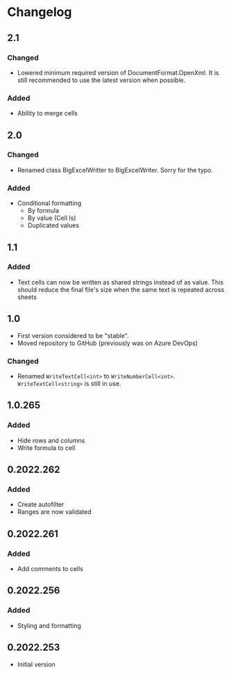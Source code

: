 ﻿# Changelog

## 2.1
### Changed
- Lowered minimum required version of DocumentFormat.OpenXml. It is still recommended to use the latest version when possible.
### Added
- Ability to merge cells

## 2.0
### Changed
- Renamed class BigExcelWritter to BigExcelWriter.
  Sorry for the typo.
### Added
- Conditional formatting
    - By formula
    - By value (Cell Is)
    - Duplicated values

## 1.1
### Added
- Text cells can now be written as shared strings instead of as value. This should reduce the final file's size when the same text is repeated across sheets

## 1.0
- First version considered to be "stable".
- Moved repository to GitHub (previously was on Azure DevOps)
### Changed
- Renamed `WriteTextCell<int>` to `WriteNumberCell<int>`. `WriteTextCell<string>` is still in use.

## 1.0.265
### Added
- Hide rows and columns
- Write formula to cell

## 0.2022.262
### Added
- Create autofilter
- Ranges are now validated

## 0.2022.261
### Added
- Add comments to cells

## 0.2022.256
### Added
- Styling and formatting

## 0.2022.253
- Initial version
